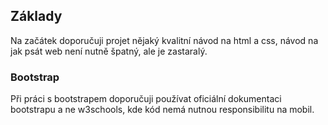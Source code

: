 ## Základy
Na začátek doporučuji projet nějaký kvalitní návod na html a css, návod na jak psát web není nutně špatný, ale je zastaralý.

### Bootstrap
Při práci s bootstrapem doporučuji používat oficiální dokumentaci bootstrapu a ne w3schools, kde kód nemá nutnou responsibilitu na mobil.
